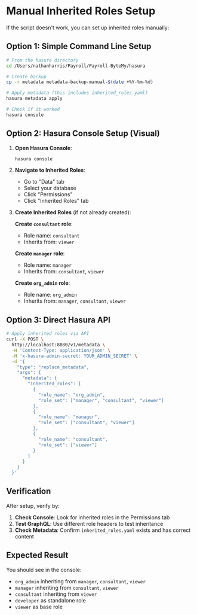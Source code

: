 # Manual Inherited Roles Setup

If the script doesn't work, you can set up inherited roles manually:

## Option 1: Simple Command Line Setup

```bash
# From the hasura directory
cd /Users/nathanharris/Payroll/Payroll-ByteMy/hasura

# Create backup
cp -r metadata metadata-backup-manual-$(date +%Y-%m-%d)

# Apply metadata (this includes inherited_roles.yaml)
hasura metadata apply

# Check if it worked
hasura console
```

## Option 2: Hasura Console Setup (Visual)

1. **Open Hasura Console**:
   ```bash
   hasura console
   ```

2. **Navigate to Inherited Roles**:
   - Go to "Data" tab
   - Select your database
   - Click "Permissions" 
   - Click "Inherited Roles" tab

3. **Create Inherited Roles** (if not already created):

   **Create `consultant` role**:
   - Role name: `consultant`
   - Inherits from: `viewer`

   **Create `manager` role**:
   - Role name: `manager` 
   - Inherits from: `consultant`, `viewer`

   **Create `org_admin` role**:
   - Role name: `org_admin`
   - Inherits from: `manager`, `consultant`, `viewer`

## Option 3: Direct Hasura API

```bash
# Apply inherited roles via API
curl -X POST \
  http://localhost:8080/v1/metadata \
  -H 'Content-Type: application/json' \
  -H 'x-hasura-admin-secret: YOUR_ADMIN_SECRET' \
  -d '{
    "type": "replace_metadata",
    "args": {
      "metadata": {
        "inherited_roles": [
          {
            "role_name": "org_admin",
            "role_set": ["manager", "consultant", "viewer"]
          },
          {
            "role_name": "manager", 
            "role_set": ["consultant", "viewer"]
          },
          {
            "role_name": "consultant",
            "role_set": ["viewer"]
          }
        ]
      }
    }
  }'
```

## Verification

After setup, verify by:

1. **Check Console**: Look for inherited roles in the Permissions tab
2. **Test GraphQL**: Use different role headers to test inheritance
3. **Check Metadata**: Confirm `inherited_roles.yaml` exists and has correct content

## Expected Result

You should see in the console:
- `org_admin` inheriting from `manager`, `consultant`, `viewer`
- `manager` inheriting from `consultant`, `viewer` 
- `consultant` inheriting from `viewer`
- `developer` as standalone role
- `viewer` as base role